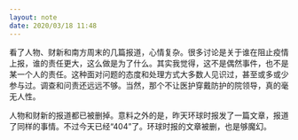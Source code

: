 ```yaml
---
layout: note
date: 2020/03/18 11:48
---
```


看了人物、财新和南方周末的几篇报道，心情复杂。很多讨论是关于谁在阻止疫情上报，谁的责任更大，这么做是为了什么。其实我觉得，这不是偶然事件，也不是某一个人的责任。这种面对问题的态度和处理方式大多数人见识过，甚至或多或少参与过。调查和问责还远远不够。当然，那个不让医护穿戴防护的院领导，真的毫无人性。

人物和财新的报道都已被删掉。意料之外的是，昨天环球时报发了一篇文章，报道了同样的事情。不过今天已经“404”了。环球时报的文章被删，也是够魔幻。
